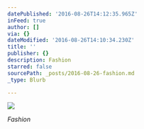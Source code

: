```yaml
---
datePublished: '2016-08-26T14:12:35.965Z'
inFeed: true
author: []
via: {}
dateModified: '2016-08-26T14:10:34.230Z'
title: ''
publisher: {}
description: Fashion
starred: false
sourcePath: _posts/2016-08-26-fashion.md
_type: Blurb

---
```

![](https://the-grid-user-content.s3-us-west-2.amazonaws.com/6e4bed3b-8a1f-417a-b0ed-c25fd5c1263d.jpg)

_Fashion_
